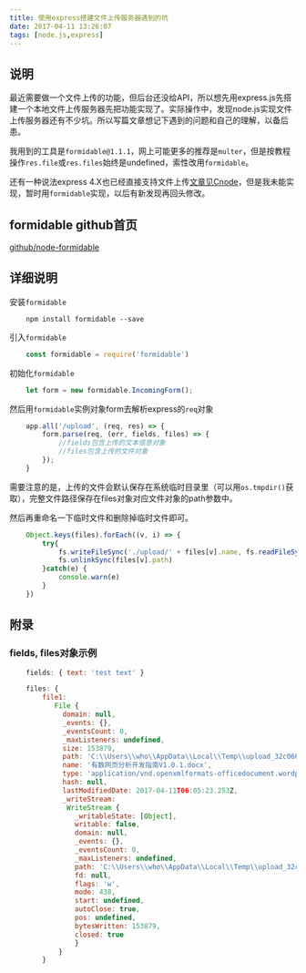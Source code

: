 ```yaml
---
title: 使用express搭建文件上传服务器遇到的坑
date: 2017-04-11 13:26:07
tags: [node.js,express]
---
```


## 说明

最近需要做一个文件上传的功能，但后台还没给API，所以想先用express.js先搭建一个本地文件上传服务器先把功能实现了。实际操作中，发现node.js实现文件上传服务器还有不少坑。所以写篇文章想记下遇到的问题和自己的理解，以备后患。

<!-- more -->

我用到的工具是`formidable@1.1.1`，网上可能更多的推荐是`multer`，但是按教程操作`res.file`或`res.files`始终是undefined，索性改用`formidable`。

还有一种说法express 4.X也已经直接支持文件上传[文章见Cnode](https://cnodejs.org/topic/4f40a4dc0feaaa4424081758)，但是我未能实现，暂时用`formidable`实现，以后有新发现再回头修改。

## formidable github首页

[github/node-formidable](https://github.com/felixge/node-formidable)

## 详细说明

安装`formidable`

```
    npm install formidable --save
```

引入`formidable`

``` javascript
    const formidable = require('formidable')
```

初始化`formidable`

``` javascript
    let form = new formidable.IncomingForm();
```

然后用`formidable`实例对象form去解析express的`req`对象

```js
    app.all('/upload', (req, res) => {
        form.parse(req, (err, fields, files) => {
            //fields包含上传的文本信息对象
            //files包含上传的文件对象
        });
    }
```

需要注意的是，上传的文件会默认保存在系统临时目录里（可以用`os.tmpdir()`获取），完整文件路径保存在files对象对应文件对象的path参数中。

然后再重命名一下临时文件和删除掉临时文件即可。

```js
    Object.keys(files).forEach((v, i) => {
        try{
            fs.writeFileSync('./upload/' + files[v].name, fs.readFileSync(files[v].path))
            fs.unlinkSync(files[v].path)
        }catch(e) {
            console.warn(e)
        }
    })
```

## 附录

### fields, files对象示例

``` js
    fields: { text: 'test text' } 

    files: { 
        file1:
           File {
             domain: null,
             _events: {},
             _eventsCount: 0,
             _maxListeners: undefined,
             size: 153879,
             path: 'C:\\Users\\who\\AppData\\Local\\Temp\\upload_32c066fc77655ac6ff3bc0988cf28518',
             name: '有数网页分析开发指南V1.0.1.docx',
             type: 'application/vnd.openxmlformats-officedocument.wordprocessingml.document',
             hash: null,
             lastModifiedDate: 2017-04-11T06:05:23.253Z,
             _writeStream:
              WriteStream {
                _writableState: [Object],
                writable: false,
                domain: null,
                _events: {},
                _eventsCount: 0,
                _maxListeners: undefined,
                path: 'C:\\Users\\who\\AppData\\Local\\Temp\\upload_32c066fc77655ac6ff3bc0988cf28518',
                fd: null,
                flags: 'w',
                mode: 438,
                start: undefined,
                autoClose: true,
                pos: undefined,
                bytesWritten: 153879,
                closed: true 
                } 
            }
        }
```



